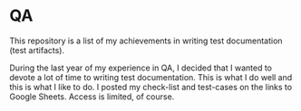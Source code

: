 # QA
This repository is a list of my achievements in writing test documentation (test artifacts).

During the last year of my experience in QA, I decided that I wanted to devote a lot of time to writing test documentation. This is what I do well and this is what I like to do.
I posted my check-list and test-cases on the links to Google Sheets. Access is limited, of course.

